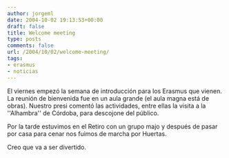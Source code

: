 ```yaml
---
author: jorgeml
date: 2004-10-02 19:13:53+00:00
draft: false
title: Welcome meeting
type: posts
comments: false
url: /2004/10/02/welcome-meeting/
tags:
- erasmus
- noticias
---
```


El viernes empezó la semana de introducción para los Erasmus que vienen. La reunión de bienvenida fue en un aula grande (el aula magna está de obras). Nuestro presi comentó las actividades, entre ellas la visita a la ''Alhambra'' de Córdoba, para descojone del público.

Por la tarde estuvimos en el Retiro con un grupo majo y después de pasar por casa para cenar nos fuimos de marcha por  Huertas.

Creo que va a ser divertido.
